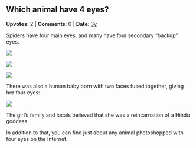 ## Which animal have 4 eyes?
    
**Upvotes**: 2 | **Comments**: 0 | **Date**: [3y](https://www.quora.com/Which-animal-have-4-eyes/answer/Gary-Meaney)

Spiders have four main eyes, and many have four secondary “backup” eyes.

![](https://qph.fs.quoracdn.net/main-qimg-78059a1b88a01aa5068b74bf3a3ff8cb-lq)

![](https://qph.fs.quoracdn.net/main-qimg-ffa9ef91e247d1f586963844a1a74f64)

![](https://qph.fs.quoracdn.net/main-qimg-6620869c148d75efad05129f9177ed90-lq)

There was also a human baby born with two faces fused together, giving her four eyes:

![](https://qph.fs.quoracdn.net/main-qimg-3db3ba2d5637e8a9e2c6a482f932857e-lq)

The girl’s family and locals believed that she was a reincarnation of a Hindu goddess.

In addition to that, you can find just about any animal photoshopped with four eyes on the Internet.

